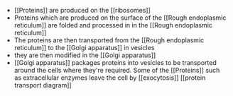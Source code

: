+ [[Proteins]] are produced on the [[ribosomes]]
+ Proteins which are produced on the surface of the [[Rough endoplasmic reticulum]] are folded and processed in in the [[Rough endoplasmic reticulum]]
+ The proteins are then transported from the [[Rough endoplasmic reticulum]] to the [[Golgi apparatus]] in vesicles
+ they are then modified in the [[Golgi apparatus]]
+ [[Golgi apparatus]] packages proteins into vesicles to be transported around the cells where they're required. Some of the [[Proteins]] such as extracellular enzymes leave the cell by [[exocytosis]]
[[protein transport diagram]]
